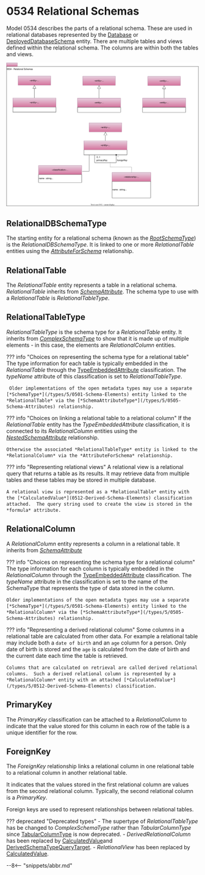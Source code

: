 <!-- SPDX-License-Identifier: CC-BY-4.0 -->
<!-- Copyright Contributors to the ODPi Egeria project. -->

# 0534 Relational Schemas

Model 0534 describes the parts of a relational schema. These are used in relational databases represented by the [Database](/types/2/0224-databases) or [DeployedDatabaseSchema](/types/2/0224-databases) entity. There are multiple tables and views defined within the relational schema.   The columns are within both the tables and views.

![UML](0534-Relational-Schemas.svg)

## RelationalDBSchemaType

The starting entity for a relational schema (known as the [*RootSchemaType*](/types/5/0530-Tabular-Schemas)) is the *RelationalDBSchemaType*.  It is linked to one or more *RelationalTable* entities using the [*AttributeForSchema*](/types/5/0505-Schema-Attributes) relationship.

## RelationalTable

The *RelationalTable* entity represents a table in a relational schema.  *RelationalTable* inherits from [*SchemaAttribute*](/types/5/0505-Schema-Attributes).  The schema type to use with a *RelationalTable* is *RelationalTableType*.

## RelationalTableType

*RelationalTableType* is the schema type for a *RelationalTable* entity.  It inherits from [*ComplexSchemaType*](/types/5/Schema-Attributes) to show that it is made up of multiple elements - in this case, the elements are *RelationalColumn* entities.

??? info "Choices on representing the schema type for a relational table"
    The type information for each table is typically embedded in the *RelationalTable* through the [TypeEmbeddedAttribute](/types/5/0505-Schema-Attributes) classification. The *typeName* attribute of this classification is set to *RelationalTableType*.

     Older implementations of the open metadata types may use a separate [*SchemaType*](/types/5/0501-Schema-Elements) entity linked to the *RelationalTable* via the [*SchemaAttributeType*](/types/5/0505-Schema-Attributes) relationship.

??? info "Choices on linking a relational table to a relational column"
    If the *RelationalTable* entity has the *TypeEmbeddedAttribute* classification, it is connected to its *RelationalColumn* entities using the [*NestedSchemaAttribute*](/types/5/0505-Schema-Attributes) relationship.

    Otherwise the associated *RelationalTableType* entity is linked to the *RelationalColumn* via the *AttributeForSchema* relationship.

??? info "Representing relational views"
    A relational view is a relational query that returns a table as its results.  It may retrieve data from multiple tables and these tables may be stored in multiple database.

    A relational view is represented as a *RelationalTable* entity with the [*CalculatedValue*](0512-Derived-Schema-Elements) classification attached.  The query string used to create the view is stored in the *formula* attribute.

## RelationalColumn

A *RelationalColumn* entity represents a column in a relational table.  It inherits from [*SchemaAttribute*](/types/5/0505-Schema-Attributes)

??? info "Choices on representing the schema type for a relational column"
    The type information for each column is typically embedded in the *RelationalColumn* through the [TypeEmbeddedAttribute](/types/5/0505-Schema-Attributes) classification.  The *typeName* attribute in the classification is set to the name of the SchemaType that represents the type of data stored in the column.

    Older implementations of the open metadata types may use a separate [*SchemaType*](/types/5/0501-Schema-Elements) entity linked to the *RelationalColumn* via the [*SchemaAttributeType*](/types/5/0505-Schema-Attributes) relationship.

??? info "Representing a derived relational column"
    Some columns in a relational table are calculated from other data.  For example a relational table may include both a `date of birth` and an `age` column for a person.  Only date of birth is stored and the `age` is calculated from the date of birth and the current date each time the table is retrieved.

    Columns that are calculated on retrieval are called derived relational columns.  Such a derived relational column is represented by a *RelationalColumn* entity with an attached [*CalculatedValue*](/types/5/0512-Derived-Schema-Elements) classification.

## PrimaryKey

The *PrimaryKey* classification can be attached to a *RelationalColumn* to indicate that the value stored for this column in each row of the table is a unique identifier for the row.

## ForeignKey

The *ForeignKey* relationship links a relational column in one relational table to a relational column in another relational table.

It indicates that the values stored in the first relational column are values from the second relational column.  Typically, the second relational column is a *PrimaryKey*.

Foreign keys are used to represent relationships between relational tables.

??? deprecated "Deprecated types"
     - The supertype of *RelationalTableType* has be changed to *ComplexSchemaType* rather than *TabularColumnType* since [TabularColumnType](/types/5/0530-Tabular-Schemas) is now deprecated.
     - *DerivedRelationalColumn* has been replaced by [CalculatedValue](/types/5/0512-Derived-Schema-Elements)and [DerivedSchemaTypeQueryTarget](/types/5/0512-Derived-Schema-Elements).
     - *RelationalView* has been replaced by [CalculatedValue](/types/5/0512-Derived-Schema-Elements).

--8<-- "snippets/abbr.md"